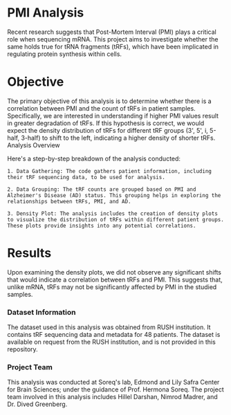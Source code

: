 # PMI Analysis

Recent research suggests that Post-Mortem Interval (PMI) plays a critical role when sequencing mRNA.
This project aims to investigate whether the same holds true for tRNA fragments (tRFs), which have been implicated in 
regulating protein synthesis within cells.

# Objective

The primary objective of this analysis is to determine whether there is a correlation between PMI and the count of tRFs
in patient samples. Specifically, we are interested in understanding if higher PMI values result in greater degradation
of tRFs. If this hypothesis is correct, we would expect the density distribution of tRFs for different tRF groups
(3', 5', i, 5-half, 3-half) to shift to the left, indicating a higher density of shorter tRFs.
Analysis Overview

Here's a step-by-step breakdown of the analysis conducted:

    1. Data Gathering: The code gathers patient information, including their tRF sequencing data, to be used for analysis.

    2. Data Grouping: The tRF counts are grouped based on PMI and Alzheimer's Disease (AD) status. This grouping helps in exploring the relationships between tRFs, PMI, and AD.

    3. Density Plot: The analysis includes the creation of density plots to visualize the distribution of tRFs within different patient groups. These plots provide insights into any potential correlations.

# Results

Upon examining the density plots, we did not observe any significant shifts that would indicate a correlation between tRFs and PMI. This suggests that, unlike mRNA, tRFs may not be significantly affected by PMI in the studied samples.

### Dataset Information

The dataset used in this analysis was obtained from RUSH institution. It contains tRF sequencing data and metadata for 48 patients.
The dataset is available on request from the RUSH institution, and is not provided in this repository.

### Project Team

This analysis was conducted at Soreq's lab, Edmond and Lily Safra Center for Brain Sciences; under the guidance of Prof. Hermona Soreq.
The project team involved in this analysis includes Hillel Darshan, Nimrod Madrer, and  Dr. Dived Greenberg. 
